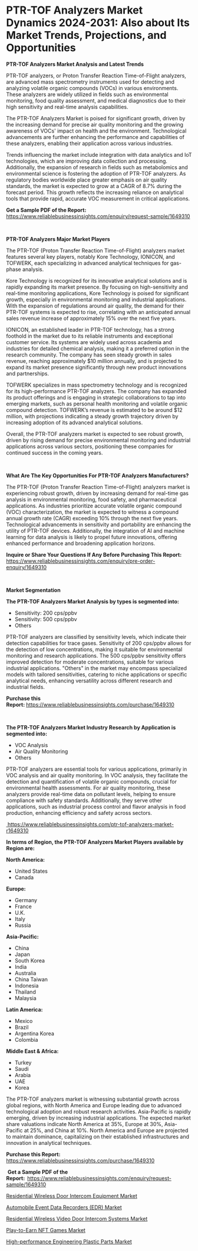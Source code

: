 <p><h1>PTR-TOF Analyzers Market Dynamics 2024-2031: Also about Its Market Trends, Projections, and Opportunities</h1></p><p><strong>PTR-TOF Analyzers Market Analysis and Latest Trends</strong></p>
<p><p>PTR-TOF analyzers, or Proton Transfer Reaction Time-of-Flight analyzers, are advanced mass spectrometry instruments used for detecting and analyzing volatile organic compounds (VOCs) in various environments. These analyzers are widely utilized in fields such as environmental monitoring, food quality assessment, and medical diagnostics due to their high sensitivity and real-time analysis capabilities. </p><p>The PTR-TOF Analyzers Market is poised for significant growth, driven by the increasing demand for precise air quality monitoring and the growing awareness of VOCs' impact on health and the environment. Technological advancements are further enhancing the performance and capabilities of these analyzers, enabling their application across various industries. </p><p>Trends influencing the market include integration with data analytics and IoT technologies, which are improving data collection and processing. Additionally, the expansion of research in fields such as metabolomics and environmental science is fostering the adoption of PTR-TOF analyzers. As regulatory bodies worldwide place greater emphasis on air quality standards, the market is expected to grow at a CAGR of 8.7% during the forecast period. This growth reflects the increasing reliance on analytical tools that provide rapid, accurate VOC measurement in critical applications.</p></p>
<p><strong>Get a Sample PDF of the Report:&nbsp;</strong> <a href="https://www.reliablebusinessinsights.com/enquiry/request-sample/1649310?utm_campaign=102&utm_medium=2&utm_source=Github&utm_content=ia&utm_term=15102024&utm_id=ptr-tof-analyzers">https://www.reliablebusinessinsights.com/enquiry/request-sample/1649310</a></p>
<p>&nbsp;</p>
<p><strong>PTR-TOF Analyzers Major Market Players</strong></p>
<p><p>The PTR-TOF (Proton Transfer Reaction Time-of-Flight) analyzers market features several key players, notably Kore Technology, IONICON, and TOFWERK, each specializing in advanced analytical techniques for gas-phase analysis. </p><p>Kore Technology is recognized for its innovative analytical solutions and is rapidly expanding its market presence. By focusing on high-sensitivity and real-time monitoring applications, Kore Technology is poised for significant growth, especially in environmental monitoring and industrial applications. With the expansion of regulations around air quality, the demand for their PTR-TOF systems is expected to rise, correlating with an anticipated annual sales revenue increase of approximately 15% over the next five years.</p><p>IONICON, an established leader in PTR-TOF technology, has a strong foothold in the market due to its reliable instruments and exceptional customer service. Its systems are widely used across academia and industries for detailed chemical analysis, making it a preferred option in the research community. The company has seen steady growth in sales revenue, reaching approximately $10 million annually, and is projected to expand its market presence significantly through new product innovations and partnerships.</p><p>TOFWERK specializes in mass spectrometry technology and is recognized for its high-performance PTR-TOF analyzers. The company has expanded its product offerings and is engaging in strategic collaborations to tap into emerging markets, such as personal health monitoring and volatile organic compound detection. TOFWERK’s revenue is estimated to be around $12 million, with projections indicating a steady growth trajectory driven by increasing adoption of its advanced analytical solutions.</p><p>Overall, the PTR-TOF analyzers market is expected to see robust growth, driven by rising demand for precise environmental monitoring and industrial applications across various sectors, positioning these companies for continued success in the coming years.</p></p>
<p>&nbsp;</p>
<p><strong>What Are The Key Opportunities For PTR-TOF Analyzers Manufacturers?</strong></p>
<p><p>The PTR-TOF (Proton Transfer Reaction Time-of-Flight) analyzers market is experiencing robust growth, driven by increasing demand for real-time gas analysis in environmental monitoring, food safety, and pharmaceutical applications. As industries prioritize accurate volatile organic compound (VOC) characterization, the market is expected to witness a compound annual growth rate (CAGR) exceeding 10% through the next five years. Technological advancements in sensitivity and portability are enhancing the utility of PTR-TOF devices. Additionally, the integration of AI and machine learning for data analysis is likely to propel future innovations, offering enhanced performance and broadening application horizons.</p></p>
<p><strong>Inquire or Share Your Questions If Any Before Purchasing This Report:</strong> <a href="https://www.reliablebusinessinsights.com/enquiry/pre-order-enquiry/1649310?utm_campaign=102&utm_medium=2&utm_source=Github&utm_content=ia&utm_term=15102024&utm_id=ptr-tof-analyzers">https://www.reliablebusinessinsights.com/enquiry/pre-order-enquiry/1649310</a></p>
<p>&nbsp;</p>
<p><strong>Market Segmentation</strong></p>
<p><strong>The PTR-TOF Analyzers Market Analysis by types is segmented into:</strong></p>
<p><ul><li>Sensitivity: 200 cps/ppbv</li><li>Sensitivity: 500 cps/ppbv</li><li>Others</li></ul></p>
<p><p>PTR-TOF analyzers are classified by sensitivity levels, which indicate their detection capabilities for trace gases. Sensitivity of 200 cps/ppbv allows for the detection of low concentrations, making it suitable for environmental monitoring and research applications. The 500 cps/ppbv sensitivity offers improved detection for moderate concentrations, suitable for various industrial applications. "Others" in the market may encompass specialized models with tailored sensitivities, catering to niche applications or specific analytical needs, enhancing versatility across different research and industrial fields.</p></p>
<p><strong>Purchase this Report:&nbsp;</strong><a href="https://www.reliablebusinessinsights.com/purchase/1649310?utm_campaign=102&utm_medium=2&utm_source=Github&utm_content=ia&utm_term=15102024&utm_id=ptr-tof-analyzers">https://www.reliablebusinessinsights.com/purchase/1649310</a></p>
<p>&nbsp;</p>
<p><strong>The PTR-TOF Analyzers Market Industry Research by Application is segmented into:</strong></p>
<p><ul><li>VOC Analysis</li><li>Air Quality Monitoring</li><li>Others</li></ul></p>
<p><p>PTR-TOF analyzers are essential tools for various applications, primarily in VOC analysis and air quality monitoring. In VOC analysis, they facilitate the detection and quantification of volatile organic compounds, crucial for environmental health assessments. For air quality monitoring, these analyzers provide real-time data on pollutant levels, helping to ensure compliance with safety standards. Additionally, they serve other applications, such as industrial process control and flavor analysis in food production, enhancing efficiency and safety across sectors.</p></p>
<p><a href="https://www.reliablebusinessinsights.com/ptr-tof-analyzers-market-r1649310?utm_campaign=102&utm_medium=2&utm_source=Github&utm_content=ia&utm_term=15102024&utm_id=ptr-tof-analyzers">&nbsp;https://www.reliablebusinessinsights.com/ptr-tof-analyzers-market-r1649310</a></p>
<p><strong>In terms of Region, the PTR-TOF Analyzers Market Players available by Region are:</strong></p>
<p>
    <p> <strong> North America: </strong>
        <ul>
            <li>United States</li>
            <li>Canada</li>
        </ul>
        </p> 
    <p> <strong> Europe: </strong>
        <ul>
            <li>Germany</li>
            <li>France</li>
            <li>U.K.</li>
            <li>Italy</li>
            <li>Russia</li>
        </ul>
        </p> 
    <p> <strong> Asia-Pacific: </strong>
        <ul>
            <li>China</li>
            <li>Japan</li>
            <li>South Korea</li>
            <li>India</li>
            <li>Australia</li>
            <li>China Taiwan</li>
            <li>Indonesia</li>
            <li>Thailand</li>
            <li>Malaysia</li>
        </ul>
        </p> 
    <p> <strong> Latin America: </strong>
        <ul>
            <li>Mexico</li>
            <li>Brazil</li>
            <li>Argentina Korea</li>
            <li>Colombia</li>
        </ul>
        </p> 
    <p> <strong> Middle East & Africa: </strong>
        <ul>
            <li>Turkey</li>
            <li>Saudi</li>
            <li>Arabia</li>
            <li>UAE</li>
            <li>Korea</li>
        </ul>
    </p>
    </p>
<p><p>The PTR-TOF analyzers market is witnessing substantial growth across global regions, with North America and Europe leading due to advanced technological adoption and robust research activities. Asia-Pacific is rapidly emerging, driven by increasing industrial applications. The expected market share valuations indicate North America at 35%, Europe at 30%, Asia-Pacific at 25%, and China at 10%. North America and Europe are projected to maintain dominance, capitalizing on their established infrastructures and innovation in analytical techniques.</p></p>
<p><strong>Purchase this Report: </strong><a href="https://www.reliablebusinessinsights.com/purchase/1649310?utm_campaign=102&utm_medium=2&utm_source=Github&utm_content=ia&utm_term=15102024&utm_id=ptr-tof-analyzers">https://www.reliablebusinessinsights.com/purchase/1649310</a></p>
<p>&nbsp;<strong>Get a Sample PDF of the Report:&nbsp;&nbsp;</strong><a href="https://www.reliablebusinessinsights.com/enquiry/request-sample/1649310?utm_campaign=102&utm_medium=2&utm_source=Github&utm_content=ia&utm_term=15102024&utm_id=ptr-tof-analyzers">https://www.reliablebusinessinsights.com/enquiry/request-sample/1649310</a></p>
<p><strong></strong></p>
<p><p><a href="https://github.com/alesiasc0na/Market-Research-Report-List-1/blob/main/residential-wireless-door-intercom-equipment-market.md?utm_campaign=102&utm_medium=2&utm_source=Github&utm_content=ia&utm_term=15102024&utm_id=ptr-tof-analyzers">Residential Wireless Door Intercom Equipment Market</a></p><p><a href="https://www.linkedin.com/pulse/global-automobile-event-data-recorders-edr-market-share-growth-4zxke?trk=public_post_embed_feed-article-content&utm_campaign=102&utm_medium=2&utm_source=Github&utm_content=ia&utm_term=15102024&utm_id=ptr-tof-analyzers">Automobile Event Data Recorders (EDR) Market</a></p><p><a href="https://github.com/WayneHopkins413/Market-Research-Report-List-1/blob/main/residential-wireless-video-door-intercom-systems-market.md?utm_campaign=102&utm_medium=2&utm_source=Github&utm_content=ia&utm_term=15102024&utm_id=ptr-tof-analyzers">Residential Wireless Video Door Intercom Systems Market</a></p><p><a href="https://www.linkedin.com/pulse/global-play-to-earn-nft-games-market-analysis-key-trends-future-osgke?utm_campaign=102&utm_medium=2&utm_source=Github&utm_content=ia&utm_term=15102024&utm_id=ptr-tof-analyzers">Play-to-Earn NFT Games Market</a></p><p><a href="https://www.linkedin.com/pulse/in-depth-analysis-global-high-performance-engineering-plastic-5tkqe?utm_campaign=102&utm_medium=2&utm_source=Github&utm_content=ia&utm_term=15102024&utm_id=ptr-tof-analyzers">High-performance Engineering Plastic Parts Market</a></p></p>